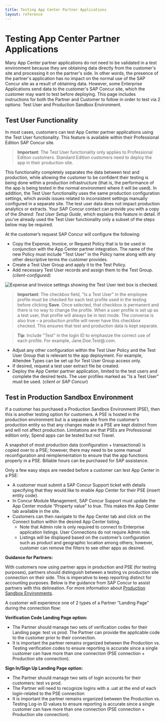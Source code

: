 ```yaml
---
title: Testing App Center Partner Applications
layout: reference
---
```


# Testing App Center Partner Applications

Many App Center partner applications do not need to be validated in a test environment because they are obtaining data directly from the customer's site and processing it on the partner's side. In other words, the presence of the partner's application has no impact on the normal use of the SAP Concur site as a result of obtaining data. However, some Enterprise Applications send data to the customer's SAP Concur site, which the customer may want to test before deploying. This page includes instructions for both the Partner and Customer to follow in order to test via 2 options: Test User and Production Sandbox Environment. 

## Test User Functionality

In most cases, customers can test App Center partner applications using the Test User functionality. This feature is available within their Professional Edition SAP Concur site.

>**Important**: The Test User functionality only applies to Professional Edition customers. Standard Edition customers need to deploy the app in their production site.

This functionality completely separates the data between test and production, while allowing the customer to be confident their testing is being done within a production infrastructure (that is, the performance of the app is being tested in the normal environment where it will be used). In addition, the Test User functionality uses the same production configuration settings, which avoids issues related to inconsistent settings manually configured in a separate site. The test user data does not impact production analytics or extracts. Your SAP Concur contact can provide you with a copy of the *Shared: Test User Setup Guide*, which explains this feature in detail. If you’ve already used the Test User functionality only a subset of the steps below may be required.

At the customer’s request SAP Concur will configure the following:

* Copy the Expense, Invoice, or Request Policy that is to be used in conjunction with the App Center partner integration. The name of the new Policy must include "Test User" in the Policy name along with any other descriptive terms the customer provides.
* Create a Test User Group and apply it to the Test Policy.
* Add necessary Test User records and assign them to the Test Group. (*client-configured*)

![Expense and Invoice settings showing the Test User text box is checked.](./isatestuser.png)

> **Important**: The checkbox field, "Is a Test User" in the employee profile must be checked for each test profile used in the testing before clicking **Save**. Once selected, that checkbox is permanent and there is no way to change the profile. When a user profile is set up as a test user, that profile will always be in test mode. The converse is also true – a production profile will never have this checkbox checked. This ensures that test and production data is kept separate.

> **Tip**: Include "Test" in the login ID to emphasize the correct use of each profile. For example, Jane.Doe.Test@<company domain>.com.

* Adjust any other configuration within the Test User Policy and the Test User Group that is relevant to the app deployment. For example, Attendee Types can be set up for Test User Group access only.
* If desired, request a test user extract file be created.
* Deploy the App Center partner application, limited to the test users and complete the desired tests. The user profiles marked as "Is a Test User" must be used. (*client or SAP Concur*)

## Test in Production Sandbox Environment

If a customer has purchased a Production Sandbox Environment (PSE), then this is another testing option for customers. A PSE is hosted in the production environment but is a separate site from the customer’s production entity so that any changes made in a PSE are kept distinct from and will not affect production. Limitations are that PSEs are Professional edition only; Spend apps can be tested but not Travel.  

A snapshot of most production data (configuration + transactional) is copied over to a PSE; however, there may need to be some manual reconfiguration and reimplementation to ensure that the app functions properly in a PSE. Billable hours can be purchased for SAP assistance.  

Only a few easy steps are needed before a customer can test App Center in a PSE:  

* A customer must submit a SAP Concur Support ticket with details specifying that they would like to enable App Center for their PSE {insert entity code}.
* In Concur Module Management, SAP Concur Support must update the App Center module “Property value” to true. This makes the App Center tab available in the site.      
* Customers can then navigate to the App Center tab and click on the Connect button within the desired App Center listing. 
    * Note that Admin role is only required to connect to Enterprise application listings. User Connections do not require Admin role.  
    * Listings will be displayed based on the customer’s configuration such as product and geographic location among others; however, customer can remove the filters to see other apps as desired.  
  
**Guidance for Partners:**
  
With customers now using partner apps in production and PSE (for testing purposes), partners should distinguish between a testing vs production site connection on their side. This is imperative to keep reporting distinct for accounting purposes. Below is the guidance from SAP Concur to assist partners with this delineation. For more information about [Production Sandbox Environments](https://assets.concur.com/concurtraining/cte/en-us/WW_External_FAQ_Production_Sandbox_Environment.pdf).

A customer will experience one of 2 types of a Partner “Landing Page” during the connection flow:  
  
**Verification Code Landing Page option:**
* The Partner should manage two sets of verification codes for their Landing page: test vs prod. The Partner can provide the applicable code to the customer prior to their connection. 
* It is important the partner remains organized between the Production vs. Testing verification codes to ensure reporting is accurate since a single customer can have more than one connection (PSE connection + Production site connection). 
 
**Sign In/Sign Up Landing Page option:**
* The Partner should manage two sets of login accounts for their customers: test vs prod. 
* The Partner will need to recognize logins with a .uat at the end of each login-related to the PSE connection  
* It is important the partner remains organized between the Production vs. Testing Log-in ID values to ensure reporting is accurate since a single customer can have more than one connection (PSE connection + Production site connection). 
